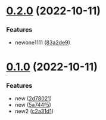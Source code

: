 # [0.2.0](https://github.com/ishan-konverge/semver-demo/compare/v0.1.0...v0.2.0) (2022-10-11)


### Features

* newone1111 ([83a2de9](https://github.com/ishan-konverge/semver-demo/commit/83a2de9b393c6b59b5b2d76df3121d63498f0d6d))



# [0.1.0](https://github.com/ishan-konverge/semver-demo/compare/5a744f5c0707bb0a96529add51033eb23a03343e...v0.1.0) (2022-10-11)


### Features

* new ([2d78021](https://github.com/ishan-konverge/semver-demo/commit/2d780217b8a80ca90f292530a97592bc9a353ed8))
* new ([5a744f5](https://github.com/ishan-konverge/semver-demo/commit/5a744f5c0707bb0a96529add51033eb23a03343e))
* new2 ([c2a31d1](https://github.com/ishan-konverge/semver-demo/commit/c2a31d1eca61cd1b98c9fcb0efbdded4ea344916))



